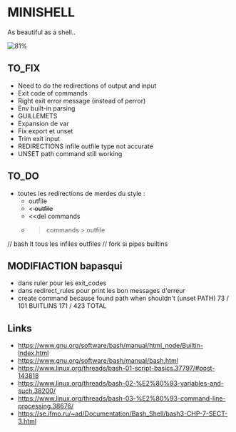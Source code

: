# MINISHELL

As beautiful as a shell..

![81%](https://progress-bar.dev/81)

## TO_FIX
- Need to do the redirections of output and input
- Exit code of commands
- Right exit error message (instead of perror)
- Env built-in parsing
- GUILLEMETS 
- Expansion de var
- Fix export et unset
- Trim exit input
- REDIRECTIONS infile outfile type not accurate
- UNSET path command still working

## TO_DO

- toutes les redirections de merdes du style : 
    - <infile commands > outfile
    - <<del commands > outfile
    - <<del commands
    - >commands > outfile

// bash lt tous les infiles outfiles
// fork si pipes builtins


## MODIFIACTION bapasqui

- dans ruler pour les exit_codes
- dans redirect_rules pour print les bon messages d'erreur
- create command because found path when shouldn't (unset PATH)
73 / 101 BUITLINS
171 / 423 TOTAL

## Links 

- https://www.gnu.org/software/bash/manual/html_node/Builtin-Index.html
- https://www.gnu.org/software/bash/manual/bash.html
- https://www.linux.org/threads/bash-01-script-basics.37797/#post-143818
- https://www.linux.org/threads/bash-02-%E2%80%93-variables-and-such.38200/
- https://www.linux.org/threads/bash-03-%E2%80%93-command-line-processing.38676/
- https://se.ifmo.ru/~ad/Documentation/Bash_Shell/bash3-CHP-7-SECT-3.html